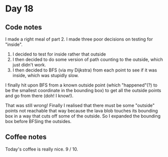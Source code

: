 # Day 18

## Code notes

I made a right meal of part 2. I made three poor decisions on testing for "inside".

1. I decided to test for inside rather that outside
2. I then decided to do some version of path counting to the outside, which just didn't work.
3. I then decided to BFS (via my Dijkstra) from each point to see if it was inside, which was stupidly slow.

I finally hit upon BFS from a known outside point (which "happened"(?) to be the smallest coordinate in the bounding box) to get all the outside points and go from there (doh! I know!).

That was still wrong! Finally I realised that there must be some "outside" points not reachable that way because the lava blob touches its bounding box in a way that cuts off some of the outside. So I expanded the bounding box before BFSing the outsides.

## Coffee notes

Today's coffee is really nice. 9 / 10.
